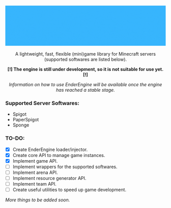 ![EnderEngine](https://github.com/byteful/EnderEngine/raw/master/EnderEngine%20Logo.gif)
<p align="center">A lightweight, fast, flexible (mini)game library for Minecraft servers (supported softwares are listed below).</p>

**<p align="center">[!] The engine is still under development, so it is not suitable for use yet. [!]</p>**
*<p align="center">Information on how to use EnderEngine will be available once the engine has reached a stable stage.</p>*

### Supported Server Softwares:
- Spigot
- PaperSpigot
- Sponge

### TO-DO:
- [x] Create EnderEngine loader/injector.
- [x] Create core API to manage game instances.
- [x] Implement game API.
- [ ] Implement wrappers for the supported softwares.
- [ ] Implement arena API.
- [ ] Implement resource generator API.
- [ ] Implement team API.
- [ ] Create useful utilities to speed up game development.

*More things to be added soon.*
